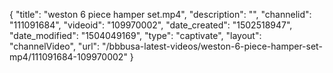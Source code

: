 {
    "title": "weston 6 piece hamper set.mp4",
    "description": "",
    "channelid": "111091684",
    "videoid": "109970002",
    "date_created": "1502518947",
    "date_modified": "1504049169",
    "type": "captivate",
    "layout": "channelVideo",
    "url": "\/bbbusa-latest-videos\/weston-6-piece-hamper-set-mp4\/111091684-109970002"
}